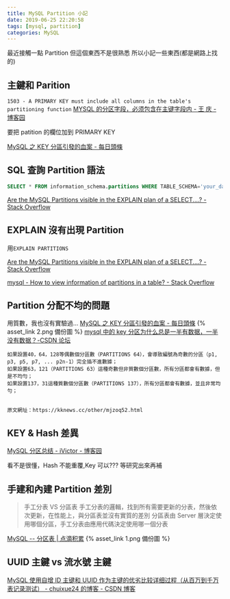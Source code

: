 ```yaml
---
title: MySQL Partition 小記
date: 2019-06-25 22:20:58
tags: [mysql, partition]
categories: MySQL
---
```


最近接觸一點 Partition
但這個東西不是很熟悉
所以小記一些東西(都是網路上找的)

<!--more-->

## 主鍵和 Parition

`1503 - A PRIMARY KEY must include all columns in the table's partitioning function`
[MYSQL 的分区字段，必须包含在主键字段内 - 王 庆 - 博客园](https://www.cnblogs.com/zhishan/p/3285055.html)

要把 patition 的欄位加到 PRIMARY KEY

[MySQL 之 KEY 分區引發的血案 - 每日頭條](https://kknews.cc/other/mjzoq52.html)

## SQL 查詢 Partition 語法

```sql
SELECT * FROM information_schema.partitions WHERE TABLE_SCHEMA='your_database' AND TABLE_NAME = 'your_table' AND PARTITION_NAME IS NOT NULL
```

[Are the MySQL Partitions visible in the EXPLAIN plan of a SELECT....? - Stack Overflow](https://stackoverflow.com/questions/8700613/are-the-mysql-partitions-visible-in-the-explain-plan-of-a-select)

## EXPLAIN 沒有出現 Partition

用`EXPLAIN PARTITIONS`

[Are the MySQL Partitions visible in the EXPLAIN plan of a SELECT....? - Stack Overflow](https://stackoverflow.com/questions/8700613/are-the-mysql-partitions-visible-in-the-explain-plan-of-a-select)

[mysql - How to view information of partitions in a table? - Stack Overflow](https://stackoverflow.com/questions/25508419/how-to-view-information-of-partitions-in-a-table)

## Partition 分配不均的問題

用質數，我也沒有實驗過...
[MySQL 之 KEY 分區引發的血案 - 每日頭條](https://kknews.cc/other/mjzoq52.html) {% asset_link 2.png 備份圖 %}
[mysql 中的 key 分区为什么总是一半有数据，一半没有数据？-CSDN 论坛](https://bbs.csdn.net/topics/390857704)

```
如果設置40，64，128等偶數個分區數（PARTITIONS 64），會導致編號為奇數的分區（p1, p3, p5, p7, ... p2n-1）完全插不進數據；
如果設置63，121（PARTITIONS 63）這種奇數但非質數個分區數，所有分區都會有數據，但是不均勻；
如果設置137，31這種質數個分區數（PARTITIONS 137），所有分區都會有數據，並且非常均勻；


原文網址：https://kknews.cc/other/mjzoq52.html
```

## KEY & Hash 差異

[MySQL 分区总结 - iVictor - 博客园](https://www.cnblogs.com/ivictor/p/5033708.html)

看不是很懂，Hash 不能重覆,Key 可以??? 等研究出來再補

## 手建和內建 Partition 差別

> 手工分表 VS 分區表
> 手工分表的邏輯，找到所有需要更新的分表，然後依次更新，在性能上，與分區表並沒有實質的差別
> 分區表由 Server 層決定使用哪個分區，手工分表由應用代碼決定使用哪一個分表

[MySQL -- 分区表 | 点滴积累](http://zhongmingmao.me/2019/03/17/mysql-partition-table/) {% asset_link 1.png 備份圖 %}

## UUID 主鍵 vs 流水號 主鍵

[MySQL 使用自增 ID 主键和 UUID 作为主键的优劣比较详细过程（从百万到千万表记录测试） - chuixue24 的博客 - CSDN 博客](https://blog.csdn.net/chuixue24/article/details/90449075)
